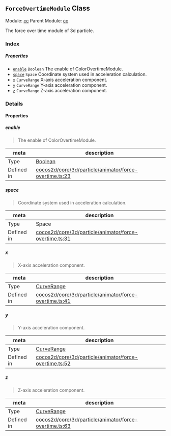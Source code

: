 ## `ForceOvertimeModule` Class



Module: [cc](../modules/cc.md)
Parent Module: [cc](../modules/cc.md)


The force over time module of 3d particle.



### Index

##### Properties

  - [`enable`](#enable) `Boolean` The enable of ColorOvertimeModule.
  - [`space`](#space) `Space` Coordinate system used in acceleration calculation.
  - [`x`](#x) `CurveRange` X-axis acceleration component.
  - [`y`](#y) `CurveRange` Y-axis acceleration component.
  - [`z`](#z) `CurveRange` Z-axis acceleration component.





### Details


#### Properties


##### enable

> The enable of ColorOvertimeModule.

| meta | description |
|------|-------------|
| Type | <a href="https://developer.mozilla.org/en/JavaScript/Reference/Global_Objects/Boolean" class="crosslink external" target="_blank">Boolean</a> |
| Defined in | [cocos2d/core/3d/particle/animator/force-overtime.ts:23](https://github.com/cocos-creator/engine/blob/793ed1e41a1e981ef927cb5ecccb6f051f942b50/cocos2d/core/3d/particle/animator/force-overtime.ts#L23) |



##### space

> Coordinate system used in acceleration calculation.

| meta | description |
|------|-------------|
| Type | Space |
| Defined in | [cocos2d/core/3d/particle/animator/force-overtime.ts:31](https://github.com/cocos-creator/engine/blob/793ed1e41a1e981ef927cb5ecccb6f051f942b50/cocos2d/core/3d/particle/animator/force-overtime.ts#L31) |



##### x

> X-axis acceleration component.

| meta | description |
|------|-------------|
| Type | <a href="../classes/CurveRange.html" class="crosslink">CurveRange</a> |
| Defined in | [cocos2d/core/3d/particle/animator/force-overtime.ts:41](https://github.com/cocos-creator/engine/blob/793ed1e41a1e981ef927cb5ecccb6f051f942b50/cocos2d/core/3d/particle/animator/force-overtime.ts#L41) |



##### y

> Y-axis acceleration component.

| meta | description |
|------|-------------|
| Type | <a href="../classes/CurveRange.html" class="crosslink">CurveRange</a> |
| Defined in | [cocos2d/core/3d/particle/animator/force-overtime.ts:52](https://github.com/cocos-creator/engine/blob/793ed1e41a1e981ef927cb5ecccb6f051f942b50/cocos2d/core/3d/particle/animator/force-overtime.ts#L52) |



##### z

> Z-axis acceleration component.

| meta | description |
|------|-------------|
| Type | <a href="../classes/CurveRange.html" class="crosslink">CurveRange</a> |
| Defined in | [cocos2d/core/3d/particle/animator/force-overtime.ts:63](https://github.com/cocos-creator/engine/blob/793ed1e41a1e981ef927cb5ecccb6f051f942b50/cocos2d/core/3d/particle/animator/force-overtime.ts#L63) |






